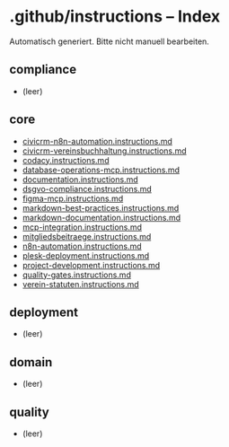 # .github/instructions – Index

Automatisch generiert. Bitte nicht manuell bearbeiten.

## compliance

- (leer)

## core

- [civicrm-n8n-automation.instructions.md](instructions/core/civicrm-n8n-automation.instructions.md)
- [civicrm-vereinsbuchhaltung.instructions.md](instructions/core/civicrm-vereinsbuchhaltung.instructions.md)
- [codacy.instructions.md](instructions/core/codacy.instructions.md)
- [database-operations-mcp.instructions.md](instructions/core/database-operations-mcp.instructions.md)
- [documentation.instructions.md](instructions/core/documentation.instructions.md)
- [dsgvo-compliance.instructions.md](instructions/core/dsgvo-compliance.instructions.md)
- [figma-mcp.instructions.md](instructions/core/figma-mcp.instructions.md)
- [markdown-best-practices.instructions.md](instructions/core/markdown-best-practices.instructions.md)
- [markdown-documentation.instructions.md](instructions/core/markdown-documentation.instructions.md)
- [mcp-integration.instructions.md](instructions/core/mcp-integration.instructions.md)
- [mitgliedsbeitraege.instructions.md](instructions/core/mitgliedsbeitraege.instructions.md)
- [n8n-automation.instructions.md](instructions/core/n8n-automation.instructions.md)
- [plesk-deployment.instructions.md](instructions/core/plesk-deployment.instructions.md)
- [project-development.instructions.md](instructions/core/project-development.instructions.md)
- [quality-gates.instructions.md](instructions/core/quality-gates.instructions.md)
- [verein-statuten.instructions.md](instructions/core/verein-statuten.instructions.md)

## deployment

- (leer)

## domain

- (leer)

## quality

- (leer)

